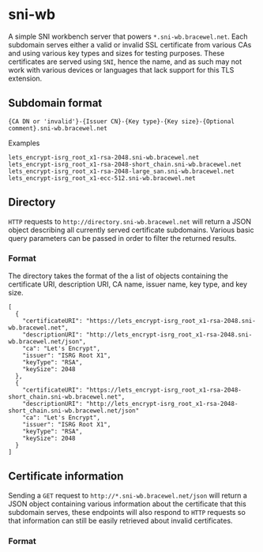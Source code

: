 # sni-wb

A simple SNI workbench server that powers `*.sni-wb.bracewel.net`. Each subdomain serves
either a valid or invalid SSL certificate from various CAs and using various key types
and sizes for testing purposes. These certificates are served using `SNI`, hence the name,
and as such may not work with various devices or languages that lack support for this TLS
extension.

## Subdomain format

```
{CA DN or 'invalid'}-{Issuer CN}-{Key type}-{Key size}-{Optional comment}.sni-wb.bracewel.net
```

Examples

```
lets_encrypt-isrg_root_x1-rsa-2048.sni-wb.bracewel.net
lets_encrypt-isrg_root_x1-rsa-2048-short_chain.sni-wb.bracewel.net
lets_encrypt-isrg_root_x1-rsa-2048-large_san.sni-wb.bracewel.net
lets_encrypt-isrg_root_x1-ecc-512.sni-wb.bracewel.net
```

## Directory

`HTTP` requests to `http://directory.sni-wb.bracewel.net` will return a JSON object
describing all currently served certificate subdomains. Various basic query parameters
can be passed in order to filter the returned results.

### Format

The directory takes the format of the a list of objects containing the certificate URI,
description URI, CA name, issuer name, key type, and key size. 

```
[
  {
    "certificateURI": "https://lets_encrypt-isrg_root_x1-rsa-2048.sni-wb.bracewel.net",
    "descriptionURI": "http://lets_encrypt-isrg_root_x1-rsa-2048.sni-wb.bracewel.net/json",
    "ca": "Let's Encrypt",
    "issuer": "ISRG Root X1",
    "keyType": "RSA",
    "keySize": 2048
  },
  {
    "certificateURI": "https://lets_encrypt-isrg_root_x1-rsa-2048-short_chain.sni-wb.bracewel.net",
    "descriptionURI": "http://lets_encrypt-isrg_root_x1-rsa-2048-short_chain.sni-wb.bracewel.net/json"
    "ca": "Let's Encrypt",
    "issuer": "ISRG Root X1",
    "keyType": "RSA",
    "keySize": 2048
  }
]
```

## Certificate information

Sending a `GET` request to `http://*.sni-wb.bracewel.net/json` will return a JSON object
containing various information about the certificate that this subdomain serves,
these endpoints will also respond to `HTTP` requests so that information can still be
easily retrieved about invalid certificates.

### Format

```
```
